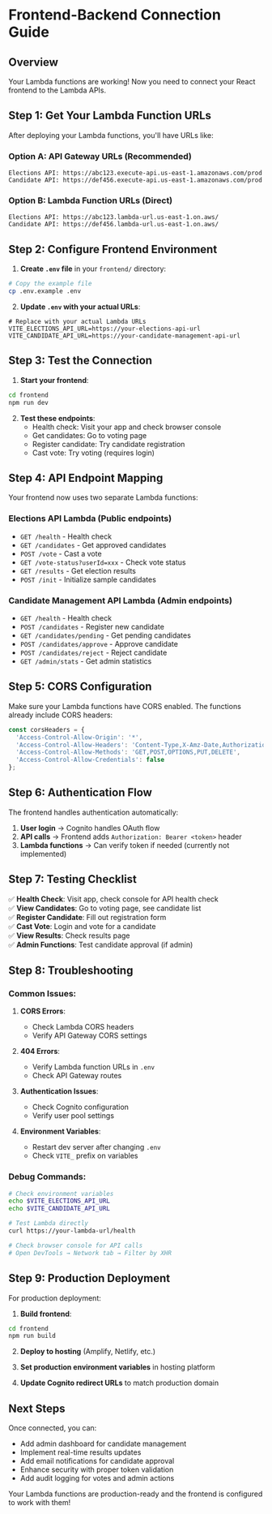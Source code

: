 # Frontend-Backend Connection Guide

## Overview
Your Lambda functions are working! Now you need to connect your React frontend to the Lambda APIs.

## Step 1: Get Your Lambda Function URLs

After deploying your Lambda functions, you'll have URLs like:

### Option A: API Gateway URLs (Recommended)
```
Elections API: https://abc123.execute-api.us-east-1.amazonaws.com/prod
Candidate API: https://def456.execute-api.us-east-1.amazonaws.com/prod
```

### Option B: Lambda Function URLs (Direct)
```
Elections API: https://abc123.lambda-url.us-east-1.on.aws/
Candidate API: https://def456.lambda-url.us-east-1.on.aws/
```

## Step 2: Configure Frontend Environment

1. **Create `.env` file** in your `frontend/` directory:
```bash
# Copy the example file
cp .env.example .env
```

2. **Update `.env` with your actual URLs**:
```env
# Replace with your actual Lambda URLs
VITE_ELECTIONS_API_URL=https://your-elections-api-url
VITE_CANDIDATE_API_URL=https://your-candidate-management-api-url
```

## Step 3: Test the Connection

1. **Start your frontend**:
```bash
cd frontend
npm run dev
```

2. **Test these endpoints**:
   - Health check: Visit your app and check browser console
   - Get candidates: Go to voting page
   - Register candidate: Try candidate registration
   - Cast vote: Try voting (requires login)

## Step 4: API Endpoint Mapping

Your frontend now uses two separate Lambda functions:

### Elections API Lambda (Public endpoints)
- `GET /health` - Health check
- `GET /candidates` - Get approved candidates
- `POST /vote` - Cast a vote
- `GET /vote-status?userId=xxx` - Check vote status
- `GET /results` - Get election results
- `POST /init` - Initialize sample candidates

### Candidate Management API Lambda (Admin endpoints)
- `GET /health` - Health check
- `POST /candidates` - Register new candidate
- `GET /candidates/pending` - Get pending candidates
- `POST /candidates/approve` - Approve candidate
- `POST /candidates/reject` - Reject candidate
- `GET /admin/stats` - Get admin statistics

## Step 5: CORS Configuration

Make sure your Lambda functions have CORS enabled. The functions already include CORS headers:

```javascript
const corsHeaders = {
  'Access-Control-Allow-Origin': '*',
  'Access-Control-Allow-Headers': 'Content-Type,X-Amz-Date,Authorization,X-Api-Key,X-Amz-Security-Token',
  'Access-Control-Allow-Methods': 'GET,POST,OPTIONS,PUT,DELETE',
  'Access-Control-Allow-Credentials': false
};
```

## Step 6: Authentication Flow

The frontend handles authentication automatically:

1. **User login** → Cognito handles OAuth flow
2. **API calls** → Frontend adds `Authorization: Bearer <token>` header
3. **Lambda functions** → Can verify token if needed (currently not implemented)

## Step 7: Testing Checklist

✅ **Health Check**: Visit app, check console for API health check  
✅ **View Candidates**: Go to voting page, see candidate list  
✅ **Register Candidate**: Fill out registration form  
✅ **Cast Vote**: Login and vote for a candidate  
✅ **View Results**: Check results page  
✅ **Admin Functions**: Test candidate approval (if admin)  

## Step 8: Troubleshooting

### Common Issues:

1. **CORS Errors**:
   - Check Lambda CORS headers
   - Verify API Gateway CORS settings

2. **404 Errors**:
   - Verify Lambda function URLs in `.env`
   - Check API Gateway routes

3. **Authentication Issues**:
   - Check Cognito configuration
   - Verify user pool settings

4. **Environment Variables**:
   - Restart dev server after changing `.env`
   - Check `VITE_` prefix on variables

### Debug Commands:

```bash
# Check environment variables
echo $VITE_ELECTIONS_API_URL
echo $VITE_CANDIDATE_API_URL

# Test Lambda directly
curl https://your-lambda-url/health

# Check browser console for API calls
# Open DevTools → Network tab → Filter by XHR
```

## Step 9: Production Deployment

For production deployment:

1. **Build frontend**:
```bash
cd frontend
npm run build
```

2. **Deploy to hosting** (Amplify, Netlify, etc.)

3. **Set production environment variables** in hosting platform

4. **Update Cognito redirect URLs** to match production domain

## Next Steps

Once connected, you can:
- Add admin dashboard for candidate management
- Implement real-time results updates
- Add email notifications for candidate approval
- Enhance security with proper token validation
- Add audit logging for votes and admin actions

Your Lambda functions are production-ready and the frontend is configured to work with them!